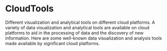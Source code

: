 # CloudTools
Different visualization and analytical tools on different cloud platforms.
A variety of data visualization and analytical tools are available on cloud platforms to aid in the processing of data and the discovery of new information. Here are some well-known data visualization and analysis tools made available by significant cloud platforms.
